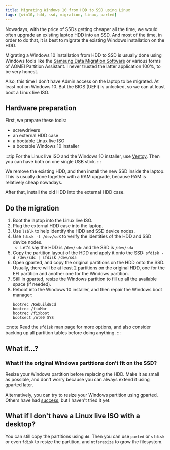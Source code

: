 ```yaml
---
title: Migrating Windows 10 from HDD to SSD using Linux
tags: [win10, hdd, ssd, migration, linux, parted]
---
```


Nowadays, with the price of SSDs getting cheaper all the time, we would often upgrade an existing laptop HDD into an SSD. And most of the time, in order to do that, it is best to migrate the existing Windows installation on the HDD.

Migrating a Windows 10 installation from HDD to SSD is usually done using Windows tools like the [Samsung Data Migration Software](https://semiconductor.samsung.com/consumer-storage/support/tools/) or various forms of AOMEI Partition Assistant. I never trusted the latter application 100%, to be very honest.

Also, this time I don't have Admin access on the laptop to be migrated. At least not on Windows 10. But the BIOS (UEFI) is unlocked, so we can at least boot a Linux live ISO.

<!-- truncate -->

## Hardware preparation

First, we prepare these tools:
- screwdrivers
- an external HDD case
- a bootable Linux live ISO
- a bootable Windows 10 installer

:::tip
For the Linux live ISO and the Windows 10 installer, use [Ventoy](ventoy.net). Then you can have both on one single USB stick.
:::

We remove the existing HDD, and then install the new SSD inside the laptop. This is usually done together with a RAM upgrade, because RAM is relatively cheap nowadays.

After that, install the old HDD into the external HDD case.

## Do the migration

1. Boot the laptop into the Linux live ISO.
1. Plug the external HDD case into the laptop.
1. Use `lsblk` to help identify the HDD and SSD device nodes.
1. Use `fdisk -l /dev/sdX` to verify the identities of the HDD and SSD device nodes.
    - Let's say the HDD is `/dev/sdc` and the SSD is `/dev/sda`
1. Copy the partition layout of the HDD and apply it onto the SSD: `sfdisk -d /dev/sdc | sfdisk /dev/sda`
1. Open gparted, and copy the original partitions on the HDD onto the SSD. Usually, there will be at least 2 partitions on the original HDD, one for the EFI partition and another one for the Windows partition.
1. Still in gparted, resize the Windows partition to fill up all the available space (if needed).
1. Reboot into the Windows 10 installer, and then repair the Windows boot manager:
    ```
    bootrec /RebuildBcd
    bootrec /fixMbr
    bootrec /fixboot
    bootsect /nt60 SYS
    ```

:::note
Read the `sfdisk` man page for more options, and also consider backing up all partition tables before doing anything.
:::

## What if...?

### What if the original Windows partitions don't fit on the SSD?

Resize your Windows partition before replacing the HDD. Make it as small as possible, and don't worry because you can always extend it using gparted later.

Alternatively, you can try to resize your Windows partition using gparted. Others have had [success](https://superuser.com/questions/821131/is-it-safe-to-resize-windows-partition-with-gparted), but I haven't tried it yet.

## What if I don't have a Linux live ISO with a desktop?

You can still copy the partitions using `dd`. Then you can use `parted` or `sfdisk` or even `fdisk` to resize the partition, and `ntfsresize` to grow the filesystem.
